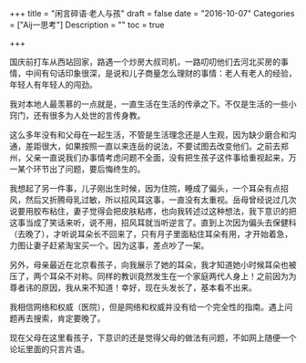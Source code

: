+++
title = "闲言碎语·老人与孩"
draft = false
date = "2016-10-07"
Categories = ["Aij一思考"] 
Description = "" 
toc = true

+++

国庆前打车从西站回家，路遇一个炒房大叔司机，一路叨叨他们去河北买房的事情，中间有句话印象很深，是说和儿子商量怎么理财的事情：老人有老人的经验，年轻人有年轻人的闯劲。

我对本地人最羡慕的一点就是，一直生活在生活的传承之下。不仅是生活的一些小窍门，还有很多为人处世的言传身教。

这么多年没有和父母在一起生活，不管是生活理念还是人生观，因为缺少磨合和沟通，差距很大，如果按照一直以来连岳的说法，不要试图去改变他们。之前去郑州，父亲一直说我们办事情考虑问题不全面，没有把生孩子这件事给重视起来，万一某个环节出了问题，要后悔终生的。

我想起了另一件事，儿子刚出生时候，因为住院，睡成了偏头，一个耳朵有点招风，然后又折腾母乳过敏，所以招风耳这事，一直没有太重视。岳母曾经说过几次说要用胶布粘住，妻子觉得会把皮肤粘疼，也向我转述过这种想法，我下意识的把这事当成了笑话来听，说不用，招风耳就当听逆言了。直到上次因为偏头去保健科（去晚了），才听说耳朵长不回来了，只有月子里面粘住耳朵有用，才开始着急，力图让妻子赶紧淘宝买一个。因为这事，差点吵了一架。

另外，母亲最近在北京看孩子，向我展示了她的耳朵，我才知道她小时候耳朵也被压了，两个耳朵不对称。同样的教训竟然发生在一个家庭两代人身上！之前因为为尊者讳的原因，我从来不知道！幸好，现在头发长了，基本看不出来。

我相信网络和权威（医院），但是网络和权威并没有给一个完全性的指南。遇上问题再去搜索，肯定要晚了。

现在父母在这里看孩子，下意识的还是觉得父母的做法有问题，不如网上随便一个论坛里面的只言片语。

